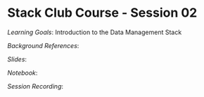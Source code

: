 # Stack Club Course - Session 02

*Learning Goals*: Introduction to the Data Management Stack

*Background References*:

*Slides*:

*Notebook*:

*Session Recording*: